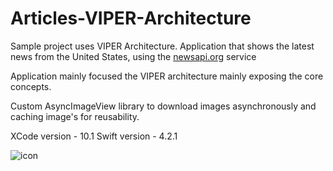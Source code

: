 # Articles-VIPER-Architecture

Sample project uses VIPER Architecture. Application that shows the latest news from the United States, using the [newsapi.org](https://newsapi.org) service

Application mainly focused the VIPER architecture mainly exposing the core concepts.

Custom AsyncImageView library to download images asynchronously and caching image's for reusability.

XCode version - 10.1
Swift version - 4.2.1

![icon](https://user-images.githubusercontent.com/40797128/150978863-09c5a74f-6807-46a5-b77e-98b818642830.png)
